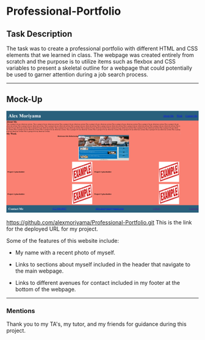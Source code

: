 # Professional-Portfolio

## Task Description

 The task was to create a professional portfolio with different HTML and CSS elements that we learned in class. The webpage was created entirely from scratch and the purpose is to utilize items such as flexbox and CSS variables to present a skeletal outline for a webpage that could potentially be used to garner attention during a job search process.
 
---

## Mock-Up

![Attached is a screenshot of the portfolio](Images/Professional%20Portfolio%20Screenshot.png)

https://github.com/alexmoriyama/Professional-Portfolio.git This is the link for the deployed URL for my project.

 Some of the features of this website include:
 
 * My name with a recent photo of myself.

 * Links to sections about myself included in the header that navigate to the main webpage.

 * Links to different avenues for contact included in my footer at the bottom of the webpage.
---

### Mentions

Thank you to my TA's, my tutor, and my friends for guidance during this project.

